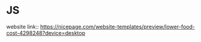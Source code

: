 # JS
website link::
https://nicepage.com/website-templates/preview/lower-food-cost-4298248?device=desktop
